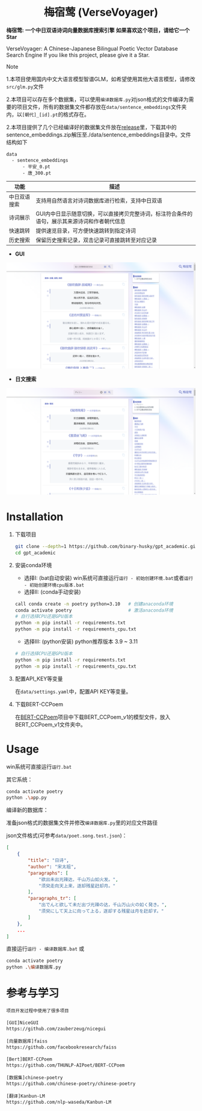 <div align=center>
<h1 aligh="center">
梅宿莺 (VerseVoyager)
</h1>
</div>

**梅宿莺: 一个中日双语诗词向量数据库搜索引擎**
**如果喜欢这个项目，请给它一个Star**

VerseVoyager: A Chinese-Japanese Bilingual Poetic Vector Database Search Engine
If you like this project, please give it a Star.

> [!NOTE]
> 1.本项目使用国内中文大语言模型智谱GLM，如希望使用其他大语言模型，请修改`src/glm.py`文件
>
> 2.本项目可以存在多个数据集，可以使用`编译数据库.py`对json格式的文件编译为需要的项目文件，所有的数据集文件都存放在`data/sentence_embeddings`文件夹内，以`[朝代]_[id].pt`的格式存在。
>
> 2.本项目提供了几个已经编译好的数据集文件放在[release](https://github.com/chewing000111/VerseVoyager/releases/tag/dataset)里，下载其中的sentence_embeddings.zip解压至./data/sentence_embeddings目录中。文件结构如下
> ```
> data
>   - sentence_embeddings
>       - 平安_0.pt
>       - 唐_300.pt
> ```

| 功能         | 描述                                                         |
| ------------ | ------------------------------------------------------------ |
| 中日双语搜索 | 支持用自然语言对诗词数据库进行检索，支持中日双语             |
| 诗词展示     | GUI内中日显示随意切换，可以直接拷贝完整诗词，标注符合条件的语句，展示其来源诗词和作者朝代信息 |
| 快速跳转     | 提供速览目录，可方便快速跳转到指定诗词                       |
| 历史搜索     | 保留历史搜索记录，双击记录可直接跳转至对应记录               |

- **GUI**

![GUI](data/pics/show1.png)

- **日文搜索**

![JP](data/pics/show2.png)

# Installation

1. 下载项目

    ```sh
    git clone --depth=1 https://github.com/binary-husky/gpt_academic.git
    cd gpt_academic
    ```

2. 安装conda环境

    - 选择I:  (bat自动安装) win系统可直接运行`运行 - 初始创建环境.bat`或者`运行 - 初始创建环境cpu版本.bat`
    - 选择II: (conda手动安装)

    ```sh
    call conda create -n poetry python=3.10   # 创建anaconda环境
    conda activate poetry                     # 激活anaconda环境
    # 自行选择CPU还是GPU版本
    python -m pip install -r requirements.txt
    python -m pip install -r requirements_cpu.txt
    ```
    - 选择III: (python安装) python推荐版本 3.9 ~ 3.11

    ```sh
    # 自行选择CPU还是GPU版本
    python -m pip install -r requirements.txt
    python -m pip install -r requirements_cpu.txt
    ```

3. 配置API_KEY等变量

    在`data/settings.yaml`中，配置API KEY等变量。

4. 下载BERT-CCPoem

    在[BERT-CCPoem](https://github.com/THUNLP-AIPoet/BERT-CCPoem)项目中下载BERT_CCPoem_v1的模型文件，放入BERT_CCPoem_v1文件夹中。


# Usage

win系统可直接运行`运行.bat`

其它系统：

```sh
conda activate poetry
python .\app.py
```

编译新的数据库：

准备json格式的数据集文件并修改`编译数据库.py`里的对应文件路径

json文件格式(可参考`data/poet.song.test.json`)：

```json
[
    {
        "title": "日诗",
        "author": "宋太祖",
        "paragraphs": [
            "欲出未出光辣达，千山万山如火发。",
            "须臾走向天上来，逐却残星赶却月。"
        ],
        "paragraphs_tr": [
            "出でんと欲して未だ出づ光辣の达，千山万山火の如く発き。",
            "须臾にして天上に向って上る，逐却する残星は月を赶却す。"
        ]
    },
    ...
]
```

直接运行`运行 - 编译数据库.bat` 或

```sh
conda activate poetry
python .\编译数据库.py
```

# 参考与学习

```
项目开发过程中使用了很多项目

[GUI]NiceGUI
https://github.com/zauberzeug/nicegui

[向量数据库]faiss
https://github.com/facebookresearch/faiss

[Bert]BERT-CCPoem
https://github.com/THUNLP-AIPoet/BERT-CCPoem

[数据集]chinese-poetry
https://github.com/chinese-poetry/chinese-poetry

[翻译]Kanbun-LM
https://github.com/nlp-waseda/Kanbun-LM
```

